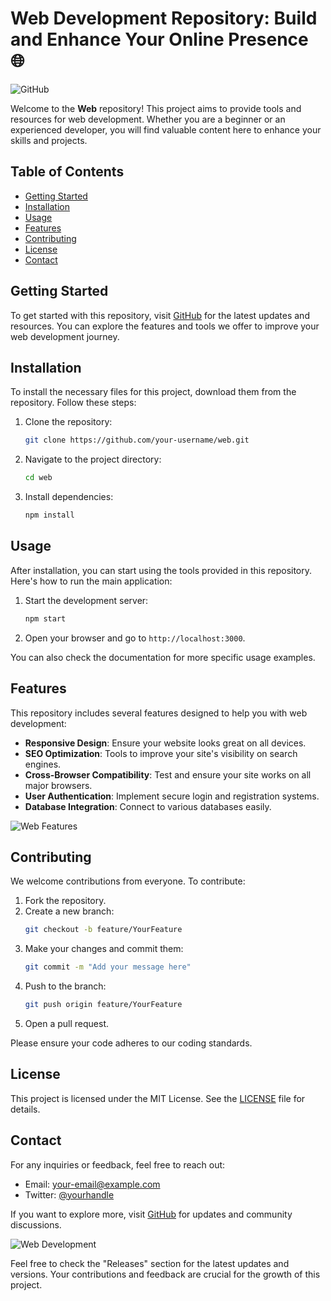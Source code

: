 # Web Development Repository: Build and Enhance Your Online Presence 🌐

![GitHub](https://img.shields.io/badge/GitHub-Visit%20Us-brightgreen?style=flat-square&logo=github)

Welcome to the **Web** repository! This project aims to provide tools and resources for web development. Whether you are a beginner or an experienced developer, you will find valuable content here to enhance your skills and projects.

## Table of Contents

- [Getting Started](#getting-started)
- [Installation](#installation)
- [Usage](#usage)
- [Features](#features)
- [Contributing](#contributing)
- [License](#license)
- [Contact](#contact)

## Getting Started

To get started with this repository, visit [GitHub](https://github.com) for the latest updates and resources. You can explore the features and tools we offer to improve your web development journey.

## Installation

To install the necessary files for this project, download them from the repository. Follow these steps:

1. Clone the repository:
   ```bash
   git clone https://github.com/your-username/web.git
   ```
2. Navigate to the project directory:
   ```bash
   cd web
   ```
3. Install dependencies:
   ```bash
   npm install
   ```

## Usage

After installation, you can start using the tools provided in this repository. Here's how to run the main application:

1. Start the development server:
   ```bash
   npm start
   ```
2. Open your browser and go to `http://localhost:3000`.

You can also check the documentation for more specific usage examples.

## Features

This repository includes several features designed to help you with web development:

- **Responsive Design**: Ensure your website looks great on all devices.
- **SEO Optimization**: Tools to improve your site's visibility on search engines.
- **Cross-Browser Compatibility**: Test and ensure your site works on all major browsers.
- **User Authentication**: Implement secure login and registration systems.
- **Database Integration**: Connect to various databases easily.

![Web Features](https://via.placeholder.com/600x300.png?text=Web+Features)

## Contributing

We welcome contributions from everyone. To contribute:

1. Fork the repository.
2. Create a new branch:
   ```bash
   git checkout -b feature/YourFeature
   ```
3. Make your changes and commit them:
   ```bash
   git commit -m "Add your message here"
   ```
4. Push to the branch:
   ```bash
   git push origin feature/YourFeature
   ```
5. Open a pull request.

Please ensure your code adheres to our coding standards.

## License

This project is licensed under the MIT License. See the [LICENSE](LICENSE) file for details.

## Contact

For any inquiries or feedback, feel free to reach out:

- Email: your-email@example.com
- Twitter: [@yourhandle](https://twitter.com/yourhandle)

If you want to explore more, visit [GitHub](https://github.com) for updates and community discussions.

![Web Development](https://via.placeholder.com/600x300.png?text=Web+Development)

Feel free to check the "Releases" section for the latest updates and versions. Your contributions and feedback are crucial for the growth of this project.